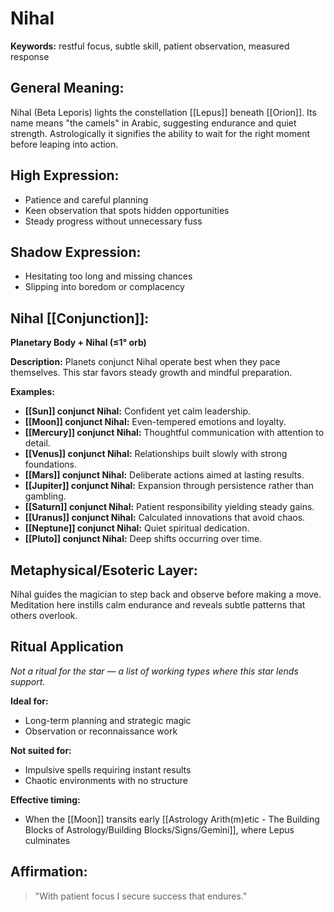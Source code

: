 # Nihal


**Keywords:** restful focus, subtle skill, patient observation, measured response

## General Meaning:
Nihal (Beta Leporis) lights the constellation [[Lepus]] beneath
[[Orion]]. Its name means "the camels" in Arabic, suggesting endurance
and quiet strength. Astrologically it signifies the ability to wait for
the right moment before leaping into action.

## High Expression:
- Patience and careful planning
- Keen observation that spots hidden opportunities
- Steady progress without unnecessary fuss

## Shadow Expression:
- Hesitating too long and missing chances
- Slipping into boredom or complacency

## Nihal [[Conjunction]]:

**Planetary Body + Nihal (≤1° orb)**

**Description:**
Planets conjunct Nihal operate best when they pace themselves. This star
favors steady growth and mindful preparation.

**Examples:**
- **[[Sun]] conjunct Nihal:** Confident yet calm leadership.
- **[[Moon]] conjunct Nihal:** Even-tempered emotions and loyalty.
- **[[Mercury]] conjunct Nihal:** Thoughtful communication with attention to
  detail.
- **[[Venus]] conjunct Nihal:** Relationships built slowly with strong
  foundations.
- **[[Mars]] conjunct Nihal:** Deliberate actions aimed at lasting results.
- **[[Jupiter]] conjunct Nihal:** Expansion through persistence rather than
  gambling.
- **[[Saturn]] conjunct Nihal:** Patient responsibility yielding steady gains.
- **[[Uranus]] conjunct Nihal:** Calculated innovations that avoid chaos.
- **[[Neptune]] conjunct Nihal:** Quiet spiritual dedication.
- **[[Pluto]] conjunct Nihal:** Deep shifts occurring over time.

## Metaphysical/Esoteric Layer:
Nihal guides the magician to step back and observe before making a move.
Meditation here instills calm endurance and reveals subtle patterns that
others overlook.

## Ritual Application
*Not a ritual for the star — a list of working types where this star
lends support.*

**Ideal for:**
- Long-term planning and strategic magic
- Observation or reconnaissance work

**Not suited for:**
- Impulsive spells requiring instant results
- Chaotic environments with no structure

**Effective timing:**
- When the [[Moon]] transits early [[Astrology Arith(m)etic - The Building Blocks of Astrology/Building Blocks/Signs/Gemini]], where Lepus culminates

## Affirmation:

> "With patient focus I secure success that endures."

